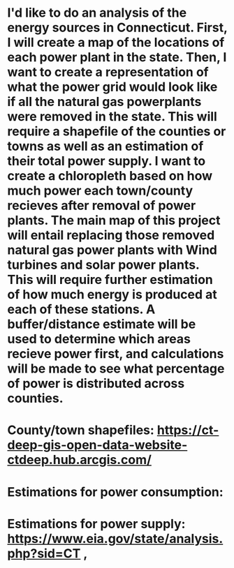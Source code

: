 # I'd like to do an analysis of the energy sources in Connecticut. First, I will create a map of the locations of each power plant in the state. Then, I want to create a representation of what the power grid would look like if all the natural gas powerplants were removed in the state. This will require a shapefile of the counties or towns as well as an estimation of their total power supply. I want to create a chloropleth based on how much power each town/county recieves after removal of power plants. The main map of this project will entail replacing those removed natural gas power plants with Wind turbines and solar power plants. This will require further estimation of how much energy is produced at each of these stations. A buffer/distance estimate will be used to determine which areas recieve power first, and calculations will be made to see what percentage of power is distributed across counties. 
# County/town shapefiles: https://ct-deep-gis-open-data-website-ctdeep.hub.arcgis.com/
# Estimations for power consumption:
# Estimations for power supply: https://www.eia.gov/state/analysis.php?sid=CT , 

